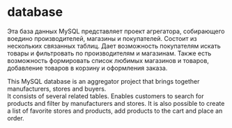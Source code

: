 # database

Эта база данных MySQL представляет проект агрегатора, собирающего воедино производителей, 
магазины и покупателей.  Состоит из нескольких связанных таблиц. Дает возможность покупателям 
искать товары и фильтровать по производителям и магазинам. Также есть возможность формировать 
список любимых магазинов и товаров, добавление товаров в корзину и оформления заказа.

This MySQL database is an aggregator project that brings together manufacturers, stores and buyers.  
It consists of several related tables. Enables customers to search for products and filter by 
manufacturers and stores. It is also possible to create a list of favorite stores and products, add 
products to the cart and place an order.

